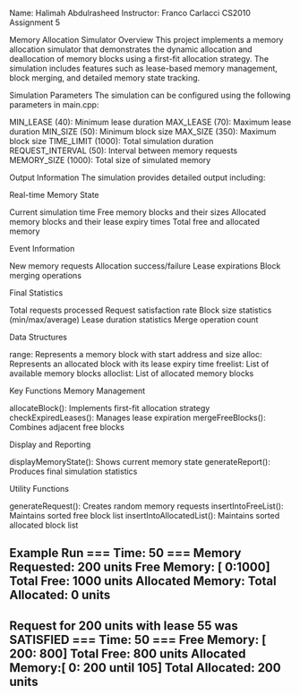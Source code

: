 Name: Halimah Abdulrasheed Instructor: Franco Carlacci CS2010 Assignment 5

Memory Allocation Simulator
Overview
This project implements a memory allocation simulator that demonstrates the dynamic allocation and deallocation of memory blocks using a first-fit allocation strategy. The simulation includes features such as lease-based memory management, block merging, and detailed memory state tracking.

Simulation Parameters
The simulation can be configured using the following parameters in main.cpp:

MIN_LEASE (40): Minimum lease duration
MAX_LEASE (70): Maximum lease duration
MIN_SIZE (50): Minimum block size
MAX_SIZE (350): Maximum block size
TIME_LIMIT (1000): Total simulation duration
REQUEST_INTERVAL (50): Interval between memory requests
MEMORY_SIZE (1000): Total size of simulated memory

Output Information
The simulation provides detailed output including:

Real-time Memory State

Current simulation time
Free memory blocks and their sizes
Allocated memory blocks and their lease expiry times
Total free and allocated memory


Event Information

New memory requests
Allocation success/failure
Lease expirations
Block merging operations


Final Statistics

Total requests processed
Request satisfaction rate
Block size statistics (min/max/average)
Lease duration statistics
Merge operation count



Data Structures

range: Represents a memory block with start address and size
alloc: Represents an allocated block with its lease expiry time
freelist: List of available memory blocks
alloclist: List of allocated memory blocks

Key Functions
Memory Management

allocateBlock(): Implements first-fit allocation strategy
checkExpiredLeases(): Manages lease expiration
mergeFreeBlocks(): Combines adjacent free blocks

Display and Reporting

displayMemoryState(): Shows current memory state
generateReport(): Produces final simulation statistics

Utility Functions

generateRequest(): Creates random memory requests
insertIntoFreeList(): Maintains sorted free block list
insertIntoAllocatedList(): Maintains sorted allocated block list

Example Run
=== Time: 50 ===
Memory Requested: 200 units
Free Memory:     [   0:1000] 
Total Free: 1000 units
Allocated Memory:
Total Allocated: 0 units
----------------------------------------
Request for 200 units with lease 55 was SATISFIED
=== Time: 50 ===
Free Memory:     [ 200: 800] 
Total Free: 800 units
Allocated Memory:[ 0: 200 until  105] 
Total Allocated: 200 units
----------------------------------------

